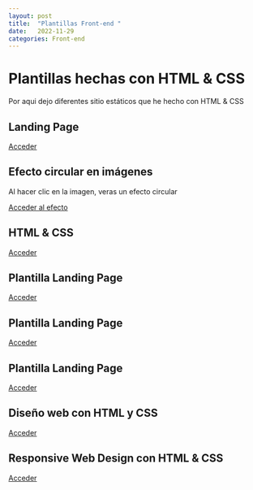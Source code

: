 ```yaml
---
layout: post
title:  "Plantillas Front-end "
date:   2022-11-29
categories: Front-end
---
```



# Plantillas hechas con HTML & CSS

Por aqui dejo diferentes sitio estáticos que he hecho con HTML & CSS

## Landing Page

<a href="https://tripleyei.github.io/landingpage/"> Acceder</a>

## Efecto circular en imágenes

Al hacer clic en la imagen, veras un efecto circular

<a href="https://tripleyei.github.io/RWD-images/"> Acceder al efecto</a>

## HTML &  CSS

<a href="https://tripleyei.github.io/RWD-HTML-CSS/"> Acceder</a>

## Plantilla Landing Page

<a href="https://tripleyei.github.io/template-RWD/"> Acceder</a>

## Plantilla Landing Page

<a href="https://tripleyei.github.io/portfolio/"> Acceder</a>

## Plantilla Landing Page

<a href="https://tripleyei.github.io/landing-css/"> Acceder</a>
  
 ## Diseño web con HTML y CSS
 <a href="https://tripleyei.github.io/web_design_template/"> Acceder</a>
 
 ## Responsive Web Design con HTML & CSS
 <a href="https://tripleyei.github.io/website/"> Acceder</a>
